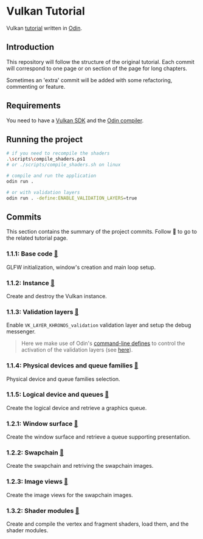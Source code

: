 # Vulkan Tutorial

Vulkan [tutorial][0] written in [Odin][1].

## Introduction

This repository will follow the structure of the original tutorial. Each commit will correspond to one page or on section of the page for long chapters.

Sometimes an 'extra' commit will be added with some refactoring, commenting or feature.

## Requirements

You need to have a [Vulkan SDK][2] and the [Odin compiler][3].

## Running the project

```sh
# if you need to recompile the shaders
.\scripts\compile_shaders.ps1
# or ./scripts/compile_shaders.sh on linux

# compile and run the application
odin run .

# or with validation layers
odin run . -define:ENABLE_VALIDATION_LAYERS=true
```

## Commits

This section contains the summary of the project commits. Follow :rabbit2: to go to the related tutorial page.

### 1.1.1: Base code [:rabbit2:](https://vulkan-tutorial.com/Drawing_a_triangle/Setup/Base_code)

GLFW initialization, window's creation and main loop setup.

### 1.1.2: Instance [:rabbit2:](https://vulkan-tutorial.com/Drawing_a_triangle/Setup/Instance)

Create and destroy the Vulkan instance.

### 1.1.3: Validation layers [:rabbit2:](https://vulkan-tutorial.com/Drawing_a_triangle/Setup/Validation_layers)

Enable `VK_LAYER_KHRONOS_validation` validation layer and setup the debug messenger.

> Here we make use of Odin's [command-line defines][4] to control the activation of the validation layers (see [here](#running-the-project)).

### 1.1.4: Physical devices and queue families [:rabbit2:](https://vulkan-tutorial.com/Drawing_a_triangle/Setup/Physical_devices_and_queue_families)

Physical device and queue families selection.

### 1.1.5: Logical device and queues [:rabbit2:](https://vulkan-tutorial.com/Drawing_a_triangle/Setup/Logical_device_and_queues)

Create the logical device and retrieve a graphics queue.

### 1.2.1: Window surface [:rabbit2:](https://vulkan-tutorial.com/Drawing_a_triangle/Presentation/Window_surface)

Create the window surface and retrieve a queue supporting presentation.

### 1.2.2: Swapchain [:rabbit2:](https://vulkan-tutorial.com/Drawing_a_triangle/Presentation/Swap_chain)

Create the swapchain and retriving the swapchain images.

### 1.2.3: Image views [:rabbit2:](https://vulkan-tutorial.com/Drawing_a_triangle/Presentation/Image_views)

Create the image views for the swapchain images.

### 1.3.2: Shader modules [:rabbit2:](https://vulkan-tutorial.com/Drawing_a_triangle/Graphics_pipeline_basics/Shader_modules)

Create and compile the vertex and fragment shaders, load them, and the shader modules.




[0]: https://vulkan-tutorial.com/
[1]: https://odin-lang.org/
[2]: https://www.lunarg.com/vulkan-sdk/
[3]: https://odin-lang.org/docs/install/
[4]: https://odin-lang.org/docs/overview/#command-line-defines
